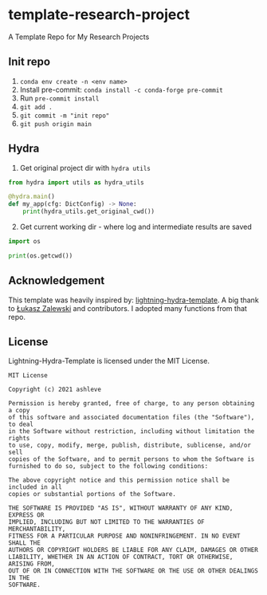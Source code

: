 # template-research-project

A Template Repo for My Research Projects

## Init repo

1. `conda env create -n <env name>`
2. Install pre-commit: `conda install -c conda-forge pre-commit`
3. Run `pre-commit install`
4. `git add .`
5. `git commit -m "init repo"`
6. `git push origin main`

## Hydra

1. Get original project dir with `hydra utils`

```python
from hydra import utils as hydra_utils

@hydra.main()
def my_app(cfg: DictConfig) -> None:
    print(hydra_utils.get_original_cwd())
```

2. Get current working dir - where log and intermediate results are saved

```python
import os

print(os.getcwd())
```

## Acknowledgement

This template was heavily inspired by: [lightning-hydra-template](https://github.com/ashleve/lightning-hydra-template). A big thank to [Łukasz Zalewski](https://github.com/ashleve) and contributors. I adopted many functions from that repo.

## License

Lightning-Hydra-Template is licensed under the MIT License.

```
MIT License

Copyright (c) 2021 ashleve

Permission is hereby granted, free of charge, to any person obtaining a copy
of this software and associated documentation files (the "Software"), to deal
in the Software without restriction, including without limitation the rights
to use, copy, modify, merge, publish, distribute, sublicense, and/or sell
copies of the Software, and to permit persons to whom the Software is
furnished to do so, subject to the following conditions:

The above copyright notice and this permission notice shall be included in all
copies or substantial portions of the Software.

THE SOFTWARE IS PROVIDED "AS IS", WITHOUT WARRANTY OF ANY KIND, EXPRESS OR
IMPLIED, INCLUDING BUT NOT LIMITED TO THE WARRANTIES OF MERCHANTABILITY,
FITNESS FOR A PARTICULAR PURPOSE AND NONINFRINGEMENT. IN NO EVENT SHALL THE
AUTHORS OR COPYRIGHT HOLDERS BE LIABLE FOR ANY CLAIM, DAMAGES OR OTHER
LIABILITY, WHETHER IN AN ACTION OF CONTRACT, TORT OR OTHERWISE, ARISING FROM,
OUT OF OR IN CONNECTION WITH THE SOFTWARE OR THE USE OR OTHER DEALINGS IN THE
SOFTWARE.
```

